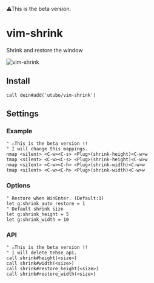 ⚠This is the beta version.

# vim-shrink
Shrink and restore the window

![vim-shrink](https://user-images.githubusercontent.com/6848636/132008146-1b894282-96ed-404f-9e51-a7509537e040.gif)

## Install
```vim
call dein#add('utubo/vim-shrink')
```

## Settings
### Example
```vim
" ⚠This is the beta version !!
" I will change this mappings.
nmap <silent> <C-w><C-s> <Plug>(shrink-height)<C-w>w
tmap <silent> <C-w><C-s> <Plug>(shrink-height)<C-w>w
nmap <silent> <C-w><C-h> <Plug>(shrink-width)<C-w>w
tmap <silent> <C-w><C-h> <Plug>(shrink-width)<C-w>w
```
### Options
```vim
" Restore when WinEnter. (Default:1)
let g:shrink_auto_restore = 1
" Default shrink size
let g:shrink_height = 5
let g:shrink_width = 10
```

### API
```vim
" ⚠This is the beta version !!
" I will delete tehse api.
call shrink#height(<size>)
call shrink#width(<size>)
call shrink#restore_height(<size>)
call shrink#restore_width(<size>)
```
